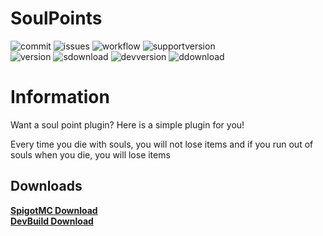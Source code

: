 # SoulPoints
![commit](https://img.shields.io/github/last-commit/VoChiDanh/SoulPoints?label=Last%20DevBuild%20Update)
![issues](https://img.shields.io/github/issues/VoChiDanh/SoulPoints?label=Issues)
![workflow](https://img.shields.io/github/workflow/status/VoChiDanh/SoulPoints/Build%20&%20Upload?label=DevBuild) 
![supportversion](https://img.shields.io/static/v1?label=Support%20Version&message=Minecraft%201.12.x%20-%201.18.x&color=green) <br>
![version](https://img.shields.io/spiget/version/96396?label=SpigotMC%20Version)
![sdownload](https://img.shields.io/spiget/downloads/96396?color=success&label=SpigotMC%20Downloads)
![devversion](https://img.shields.io/static/v1?label=DevBuild%20Version&message=v1.3.3-SNAPSHOT&color=blue)
![ddownload](https://img.shields.io/github/downloads/VoChiDanh/SoulPoints/total?color=success&label=DevBuild%20Download)
# Information
Want a soul point plugin? Here is a simple plugin for you!

Every time you die with souls, you will not lose items and if you run out of souls when you die, you will lose items

## Downloads

**[SpigotMC Download](https://www.spigotmc.org/resources/soulpoints.96396/)** <br> 
**[DevBuild Download](https://github.com/VoChiDanh/SoulPoints/releases/download/v1.3.x/SoulPoints.jar)**
